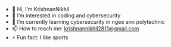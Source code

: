 - 👋 Hi, I’m KrishnanNikhil
- 👀 I’m interested in coding and cybersecurity
- 🌱 I’m currently learning cybersecurity in ngee ann polytechnic
- 📫 How to reach me: krishnannikhil2811@gmail.com
- ⚡ Fun fact: I like sports

<!---
krishnan-nikhil2/krishnan-nikhil2 is a ✨ special ✨ repository because its `README.md` (this file) appears on your GitHub profile.
You can click the Preview link to take a look at your changes.
--->
